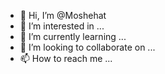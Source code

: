 - 👋 Hi, I’m @Moshehat
- 👀 I’m interested in ...
- 🌱 I’m currently learning ...
- 💞️ I’m looking to collaborate on ...
- 📫 How to reach me ...

<!---
Moshehat/Moshehat is a ✨ special ✨ repository because its `README.md` (this file) appears on your GitHub profile.
You can click the Preview link to take a look at your changes.
--->
